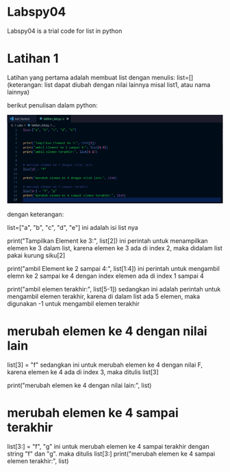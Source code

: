 # Labspy04
Labspy04 is a trial code for list in python


# Latihan 1

Latihan yang pertama adalah membuat list dengan menulis:
list=[] (keterangan: list dapat diubah dengan nilai lainnya misal list1, atau nama lainnya)


berikut penulisan dalam python:

![Gambar 1](screenshot/list1.PNG)


dengan keterangan:

list=["a", "b", "c", "d", "e"] ini adalah isi list nya


print("Tampilkan Element ke 3:", list[2]) ini perintah untuk menampilkan elemen ke 3 dalam list, karena elemen ke 3 ada di index 2, maka didalam list pakai kurung siku[2]

print("ambil Element ke 2 sampai 4:", list[1:4]) ini perintah untuk mengambil elemn ke 2 sampai ke 4 dengan index elemen ada di index 1 sampai 4

print("ambil elemen terakhir:", list[5-1]) sedangkan ini adalah perintah untuk mengambil elemen terakhir, karena di dalam list ada 5 elemen, maka digunakan -1 untuk mengambil elemen terakhir


# merubah elemen ke 4 dengan nilai lain
list[3] = "f" sedangkan ini untuk merubah elemen ke 4 dengan nilai F, karena elemen ke 4 ada di index 3, maka ditulis list[3]

print("merubah elemen ke 4 dengan nilai lain:", list)

# merubah elemen ke 4 sampai terakhir
list[3:] = "f", "g" ini untuk merubah elemen ke 4 sampai terakhir dengan string "f" dan "g". maka ditulis list[3:]
print("merubah elemen ke 4 sampai elemen terakhir:", list)


